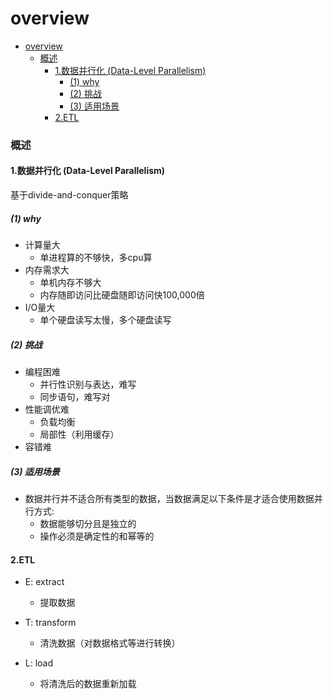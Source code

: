 # overview


<!-- @import "[TOC]" {cmd="toc" depthFrom=1 depthTo=6 orderedList=false} -->

<!-- code_chunk_output -->

- [overview](#overview)
    - [概述](#概述)
      - [1.数据并行化 (Data-Level Parallelism)](#1数据并行化-data-level-parallelism)
        - [(1) why](#1-why)
        - [(2) 挑战](#2-挑战)
        - [(3) 适用场景](#3-适用场景)
      - [2.ETL](#2etl)

<!-- /code_chunk_output -->

### 概述

#### 1.数据并行化 (Data-Level Parallelism)

基于divide-and-conquer策略

##### (1) why

* 计算量大
  * 单进程算的不够快，多cpu算
* 内存需求大
  * 单机内存不够大
  * 内存随即访问比硬盘随即访问快100,000倍
* I/O量大
  * 单个硬盘读写太慢，多个硬盘读写

##### (2) 挑战
* 编程困难
  * 并行性识别与表达，难写
  * 同步语句，难写对
* 性能调优难
  * 负载均衡
  * 局部性（利用缓存）
* 容错难

##### (3) 适用场景

* 数据并行并不适合所有类型的数据，当数据满足以下条件是才适合使用数据并行方式:
    * 数据能够切分且是独立的
    * 操作必须是确定性的和幂等的

#### 2.ETL

* E: extract
  * 提取数据

* T: transform
  * 清洗数据（对数据格式等进行转换）

* L: load
  * 将清洗后的数据重新加载  